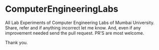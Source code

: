 # ComputerEngineeringLabs

All Lab Experiments of Computer Engineering Labs of Mumbai University. Share, refer and if anything incorrect let me know. And, even if any improvement needed send the pull request. PR'S are most welcome.

Thank you.
